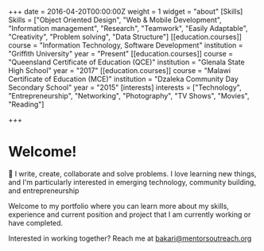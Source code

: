 +++
date = 2016-04-20T00:00:00Z
weight = 1
widget = "about"
[Skills]
Skills = ["Object Oriented Design", "Web & Mobile Development", "Information management", "Research", "Teamwork", "Easily Adaptable", "Creativity", "Problem solving", "Data Structure"]
[[education.courses]]
course = "Information Technology, Software Development"
institution = "Griffith University"
year = "Present"
[[education.courses]]
course = "Queensland Certificate of Education (QCE)"
institution = "Glenala State High School"
year = "2017"
[[education.courses]]
course = "Malawi Certificate of Education (MCE)"
institution = "Dzaleka Community Day Secondary School"
year = "2015"
[interests]
interests = ["Technology", "Entrepreneurship", "Networking", "Photography", "TV Shows", "Movies", "Reading"]

+++
# Welcome!

👋 I write, create, collaborate and solve problems. I love learning new things, and I'm particularly interested in emerging technology, community building, and entrepreneurship

Welcome to my portfolio where you can learn more about my skills, experience and current position and project that I am currently working or have completed.

Interested in working together? Reach me at [bakari@mentorsoutreach.org](mailto:bakari@mentorsoutreach.org "Email")